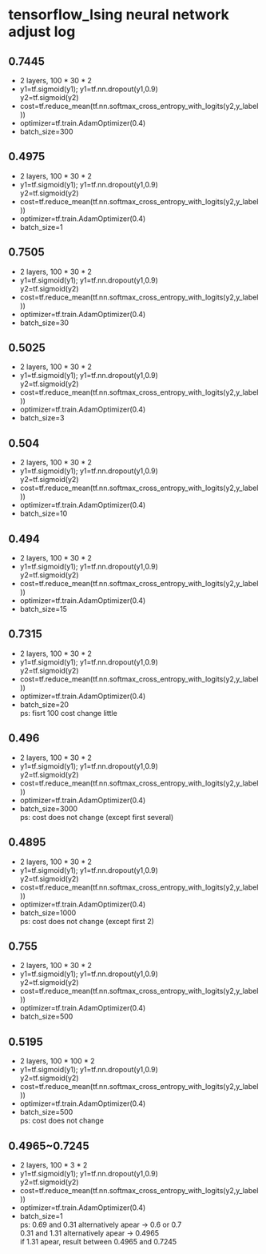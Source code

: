# tensorflow_Ising neural network adjust log

## 0.7445
* 2 layers, 100 * 30 * 2
* y1=tf.sigmoid(y1); y1=tf.nn.dropout(y1,0.9)  
    y2=tf.sigmoid(y2)
* cost=tf.reduce_mean(tf.nn.softmax_cross_entropy_with_logits(y2,y_label))
* optimizer=tf.train.AdamOptimizer(0.4)
* batch_size=300

## 0.4975
* 2 layers, 100 * 30 * 2
* y1=tf.sigmoid(y1); y1=tf.nn.dropout(y1,0.9)  
    y2=tf.sigmoid(y2)
* cost=tf.reduce_mean(tf.nn.softmax_cross_entropy_with_logits(y2,y_label))
* optimizer=tf.train.AdamOptimizer(0.4)
* batch_size=1

## 0.7505
* 2 layers, 100 * 30 * 2
* y1=tf.sigmoid(y1); y1=tf.nn.dropout(y1,0.9)  
    y2=tf.sigmoid(y2)
* cost=tf.reduce_mean(tf.nn.softmax_cross_entropy_with_logits(y2,y_label))
* optimizer=tf.train.AdamOptimizer(0.4)
* batch_size=30

## 0.5025
* 2 layers, 100 * 30 * 2
* y1=tf.sigmoid(y1); y1=tf.nn.dropout(y1,0.9)  
    y2=tf.sigmoid(y2)
* cost=tf.reduce_mean(tf.nn.softmax_cross_entropy_with_logits(y2,y_label))
* optimizer=tf.train.AdamOptimizer(0.4)
* batch_size=3

## 0.504
* 2 layers, 100 * 30 * 2
* y1=tf.sigmoid(y1); y1=tf.nn.dropout(y1,0.9)  
    y2=tf.sigmoid(y2)
* cost=tf.reduce_mean(tf.nn.softmax_cross_entropy_with_logits(y2,y_label))
* optimizer=tf.train.AdamOptimizer(0.4)
* batch_size=10

## 0.494
* 2 layers, 100 * 30 * 2
* y1=tf.sigmoid(y1); y1=tf.nn.dropout(y1,0.9)  
    y2=tf.sigmoid(y2)
* cost=tf.reduce_mean(tf.nn.softmax_cross_entropy_with_logits(y2,y_label))
* optimizer=tf.train.AdamOptimizer(0.4)
* batch_size=15

## 0.7315
* 2 layers, 100 * 30 * 2
* y1=tf.sigmoid(y1); y1=tf.nn.dropout(y1,0.9)  
    y2=tf.sigmoid(y2)
* cost=tf.reduce_mean(tf.nn.softmax_cross_entropy_with_logits(y2,y_label))
* optimizer=tf.train.AdamOptimizer(0.4)
* batch_size=20  
ps: fisrt 100 cost change little

## 0.496
* 2 layers, 100 * 30 * 2
* y1=tf.sigmoid(y1); y1=tf.nn.dropout(y1,0.9)  
    y2=tf.sigmoid(y2)
* cost=tf.reduce_mean(tf.nn.softmax_cross_entropy_with_logits(y2,y_label))
* optimizer=tf.train.AdamOptimizer(0.4)
* batch_size=3000  
ps: cost does not change (except first several)

## 0.4895
* 2 layers, 100 * 30 * 2
* y1=tf.sigmoid(y1); y1=tf.nn.dropout(y1,0.9)  
    y2=tf.sigmoid(y2)
* cost=tf.reduce_mean(tf.nn.softmax_cross_entropy_with_logits(y2,y_label))
* optimizer=tf.train.AdamOptimizer(0.4)
* batch_size=1000  
ps: cost does not change (except first 2)

## 0.755
* 2 layers, 100 * 30 * 2
* y1=tf.sigmoid(y1); y1=tf.nn.dropout(y1,0.9)  
    y2=tf.sigmoid(y2)
* cost=tf.reduce_mean(tf.nn.softmax_cross_entropy_with_logits(y2,y_label))
* optimizer=tf.train.AdamOptimizer(0.4)
* batch_size=500

## 0.5195
* 2 layers, 100 * 100 * 2
* y1=tf.sigmoid(y1); y1=tf.nn.dropout(y1,0.9)  
    y2=tf.sigmoid(y2)
* cost=tf.reduce_mean(tf.nn.softmax_cross_entropy_with_logits(y2,y_label))
* optimizer=tf.train.AdamOptimizer(0.4)
* batch_size=500  
ps: cost does not change

## 0.4965~0.7245
* 2 layers, 100 * 3 * 2
* y1=tf.sigmoid(y1); y1=tf.nn.dropout(y1,0.9)  
    y2=tf.sigmoid(y2)
* cost=tf.reduce_mean(tf.nn.softmax_cross_entropy_with_logits(y2,y_label))
* optimizer=tf.train.AdamOptimizer(0.4)
* batch_size=1  
ps: 0.69 and 0.31 alternatively apear -> 0.6 or 0.7  
    0.31 and 1.31 alternatively apear -> 0.4965  
    if 1.31 apear, result between 0.4965 and 0.7245